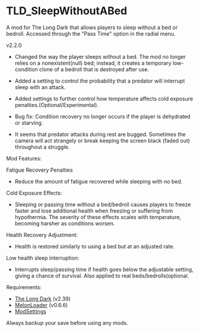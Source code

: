 # TLD_SleepWithoutABed

A mod for The Long Dark that allows players to sleep without a bed or bedroll. Accessed through the "Pass Time" option in the radial menu.

v2.2.0
- Changed the way the player sleeps without a bed. The mod no longer relies on a nonexistent(null) bed; instead, it creates a temporary low-condition clone of a bedroll that is destroyed after use.
- Added a setting to control the probability that a predator will interrupt sleep with an attack.
- Added settings to further control how temperature affects cold exposure penalties.(Optional/Experimental).

- Bug fix: Condition recovery no longer occurs if the player is dehydrated or starving.

- It seems that predator attacks during rest are bugged. Sometimes the camera will act strangely or break keeping the screen black (faded out) throughout a struggle.



Mod Features:

Fatigue Recovery Penalties
- Reduce the amount of fatigue recovered while sleeping with no bed.

Cold Exposure Effects: 
- Sleeping or passing time without a bed/bedroll causes players to freeze faster and lose additional health when freezing or suffering from hypothermia. The severity of these effects scales with temperature, becoming harsher as conditions worsen.

Health Recovery Adjustment:
- Health is restored similarly to using a bed but at an adjusted rate.

Low health sleep interruption:
- Interrupts sleep/passing time if health goes below the adjustable setting, giving a chance of survival. Also applied to real beds/bedrolls(optional.

Requirements:
- [The Long Dark](https://www.thelongdark.com/) (v2.39)
- [MelonLoader](https://github.com/LavaGang/MelonLoader/releases/tag/v0.6.6) (v0.6.6)
- [ModSettings](https://github.com/DigitalzombieTLD/ModSettings/releases/)

Always backup your save before using any mods.
